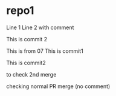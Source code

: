 # repo1

Line 1
Line 2 with comment

This is commit 2

This is from 07
This is commit1

This is commit2

to check 2nd merge

checking normal PR merge (no comment)
